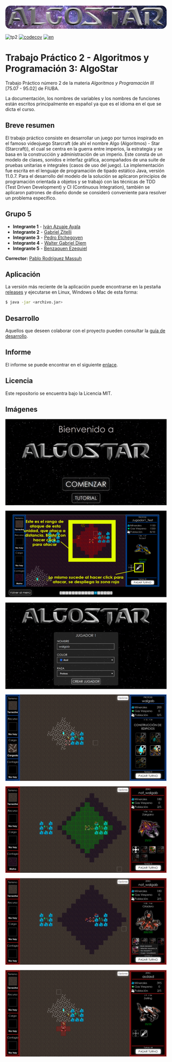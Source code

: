 ![AlgoStar Banner](./docs/img/AlgoStar_banner_space_bg.png)

![tp2](https://github.com/walgab/AlgoStar/actions/workflows/build.yml/badge.svg) [![codecov](https://codecov.io/gh/walgab/AlgoStar/branch/master/graph/badge.svg)](https://codecov.io/gh/walgab/AlgoStar) [![en](https://img.shields.io/badge/lang-en-blue.svg)](https://github.com/walgab/AlgoStar#readme)

# Trabajo Práctico 2 - Algoritmos y Programación 3: **AlgoStar**

Trabajo Práctico número 2 de la materia _Algoritmos y Programación III_ [75.07 - 95.02] de FIUBA.

La documentación, los nombres de variables y los nombres de funciones están escritos principalmente en español ya que es el idioma en el que se dicta el curso.

## Breve resumen

El trabajo práctico consiste en desarrollar un juego por turnos inspirado en el famoso videojuego Starcraft (de ahí el nombre Algo (Algoritmos) - Star (Starcraft)), el cual se centra en la guerra entre imperios, la estrategia y se basa en la construcción y administración de un imperio. Este consta de un modelo de clases, sonidos e interfaz gráfica, acompañados de una suite de pruebas unitarias e integrales (casos de uso del juego). La implementación fue escrita en el lenguaje de programación de tipado estático Java, versión 11.0.7. Para el desarrollo del modelo de la solución se aplicaron principios de programación orientada a objetos y se trabajó con las técnicas de TDD (Test Driven Development) y CI (Continuous Integration), también se aplicaron patrones de diseño donde se consideró conveniente para resolver un problema específico.

## Grupo 5

* **Integrante 1** - [Iván Azuaje Ayala](https://github.com/iazuaje)
* **Integrante 2** - [Gabriel Zitelli](https://github.com/gabrielzitelli)
* **Integrante 3** - [Pedro Etchegoyen](https://github.com/PedroEtche)
* **Integrante 4** - [Walter Gabriel Diem](https://github.com/walgab)
* **Integrante 5** - [Benzaquen Ezequiel](https://github.com/ezebenza2000)

**Corrector:** [Pablo Rodríguez Massuh](https://github.com/xpitr256)

## Aplicación

La versión más reciente de la aplicación puede encontrarse en la pestaña [releases](https://github.com/walgab/AlgoStar/releases/latest) y ejecutarse en Linux, Windows o Mac de esta forma:

```bash
$ java -jar <archivo.jar>
```

## Desarrollo

Aquellos que deseen colaborar con el proyecto pueden consultar la [guía de desarrollo](./docs/Desarrollo.md).

## Informe

El informe se puede encontrar en el siguiente [enlace](./docs/Informe_TP2_AlgoStar_Algoritmos_III_Suarez.pdf).

## Licencia

Este repositorio se encuentra bajo la Licencia MIT.

## Imágenes

![Imagen 1](./docs/img/img1.jpg)

![Imagen 2](./docs/img/img2.jpg)

![Imagen 3](./docs/img/img3.jpg)

![Imagen 4](./docs/img/img4.png)

![Imagen 5](./docs/img/img5.png)

![Imagen 6](./docs/img/img6.png)

![Imagen 7](./docs/img/img7.png)